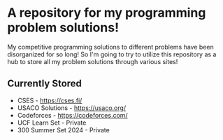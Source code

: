 # A repository for my programming problem solutions!

My competitive programming solutions to different problems have been disorganized for so long! So I'm going to try to utilize this repository as a hub to store all my problem solutions through various sites!

## Currently Stored 
- CSES - https://cses.fi/
- USACO Solutions - https://usaco.org/
- Codeforces - https://codeforces.com/
- UCF Learn Set - Private
- 300 Summer Set 2024 - Private

